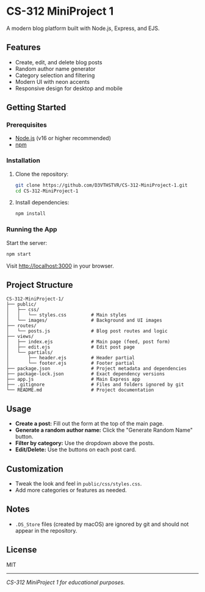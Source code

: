 # CS-312 MiniProject 1

A modern blog platform built with Node.js, Express, and EJS.

## Features
- Create, edit, and delete blog posts
- Random author name generator
- Category selection and filtering
- Modern UI with neon accents
- Responsive design for desktop and mobile

## Getting Started

### Prerequisites
- [Node.js](https://nodejs.org/) (v16 or higher recommended)
- [npm](https://www.npmjs.com/)

### Installation
1. Clone the repository:
   ```sh
   git clone https://github.com/D3VTHSTVR/CS-312-MiniProject-1.git
   cd CS-312-MiniProject-1
   ```
2. Install dependencies:
   ```sh
   npm install
   ```

### Running the App
Start the server:
```sh
npm start
```
Visit [http://localhost:3000](http://localhost:3000) in your browser.

## Project Structure
```
CS-312-MiniProject-1/
├── public/
│   ├── css/
│   │   └── styles.css         # Main styles
│   └── images/                # Background and UI images
├── routes/
│   └── posts.js               # Blog post routes and logic
├── views/
│   ├── index.ejs              # Main page (feed, post form)
│   ├── edit.ejs               # Edit post page
│   └── partials/
│       ├── header.ejs         # Header partial
│       └── footer.ejs         # Footer partial
├── package.json               # Project metadata and dependencies
├── package-lock.json          # Exact dependency versions
├── app.js                     # Main Express app
├── .gitignore                 # Files and folders ignored by git
└── README.md                  # Project documentation
```

## Usage
- **Create a post:** Fill out the form at the top of the main page.
- **Generate a random author name:** Click the "Generate Random Name" button.
- **Filter by category:** Use the dropdown above the posts.
- **Edit/Delete:** Use the buttons on each post card.

## Customization
- Tweak the look and feel in `public/css/styles.css`.
- Add more categories or features as needed.

## Notes
- `.DS_Store` files (created by macOS) are ignored by git and should not appear in the repository.

## License
MIT

---

*CS-312 MiniProject 1 for educational purposes.* 